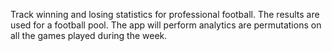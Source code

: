 Track winning and losing statistics for professional football.  The results are used for a football pool.
The app will perform analytics are permutations on all the games played during the week.

